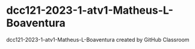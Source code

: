 # dcc121-2023-1-atv1-Matheus-L-Boaventura
dcc121-2023-1-atv1-Matheus-L-Boaventura created by GitHub Classroom
